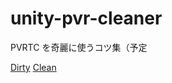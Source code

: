 unity-pvr-cleaner
=================

PVRTC を奇麗に使うコツ集（予定

[Dirty](https://github.com/keijiro/unity-pvr-cleaner/raw/gh-pages/Dirty.png)
[Clean](https://github.com/keijiro/unity-pvr-cleaner/raw/gh-pages/Clean.png)
